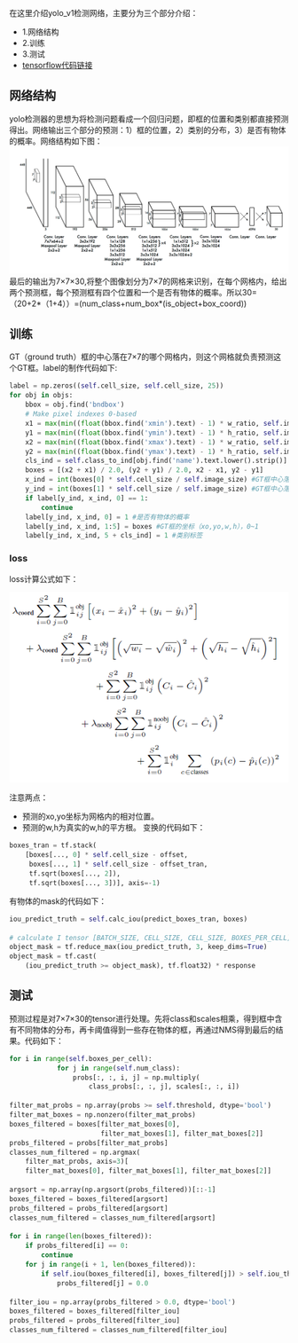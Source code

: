 在这里介绍yolo_v1检测网络，主要分为三个部分介绍：
- 1.网络结构
- 2.训练
- 3.测试
- [tensorflow代码链接](https://github.com/hizhangp/yolo_tensorflow)
## 网络结构
yolo检测器的思想为将检测问题看成一个回归问题，即框的位置和类别都直接预测得出。网络输出三个部分的预测：1）框的位置，2）类别的分布，3）是否有物体的概率。网络结构如下图：
![](picture/YOLO.png )
最后的输出为7×7×30,将整个图像划分为7×7的网格来识别，在每个网格内，给出两个预测框，每个预测框有四个位置和一个是否有物体的概率。所以30=（20+2*（1+4））=(num_class+num_box*(is_object+box_coord))

## 训练
GT（ground truth）框的中心落在7×7的哪个网格内，则这个网格就负责预测这个GT框。label的制作代码如下:
```python
label = np.zeros((self.cell_size, self.cell_size, 25))
for obj in objs:
    bbox = obj.find('bndbox')
    # Make pixel indexes 0-based
    x1 = max(min((float(bbox.find('xmin').text) - 1) * w_ratio, self.image_size - 1), 0)
    y1 = max(min((float(bbox.find('ymin').text) - 1) * h_ratio, self.image_size - 1), 0)
    x2 = max(min((float(bbox.find('xmax').text) - 1) * w_ratio, self.image_size - 1), 0)
    y2 = max(min((float(bbox.find('ymax').text) - 1) * h_ratio, self.image_size - 1), 0)
    cls_ind = self.class_to_ind[obj.find('name').text.lower().strip()]
    boxes = [(x2 + x1) / 2.0, (y2 + y1) / 2.0, x2 - x1, y2 - y1]
    x_ind = int(boxes[0] * self.cell_size / self.image_size) #GT框中心落在网格的横坐标
    y_ind = int(boxes[1] * self.cell_size / self.image_size) #GT框中心落在网格的纵坐标
    if label[y_ind, x_ind, 0] == 1:
        continue
    label[y_ind, x_ind, 0] = 1 #是否有物体的概率
    label[y_ind, x_ind, 1:5] = boxes #GT框的坐标（xo,yo,w,h），0~1
    label[y_ind, x_ind, 5 + cls_ind] = 1 #类别标签
```

### loss
loss计算公式如下：

![](picture/loss.png )

注意两点：
- 预测的xo,yo坐标为网格内的相对位置。
- 预测的w,h为真实的w,h的平方根。
变换的代码如下：
```python
boxes_tran = tf.stack(
    [boxes[..., 0] * self.cell_size - offset,
     boxes[..., 1] * self.cell_size - offset_tran,
     tf.sqrt(boxes[..., 2]),
     tf.sqrt(boxes[..., 3])], axis=-1)
```
有物体的mask的代码如下：
```python
iou_predict_truth = self.calc_iou(predict_boxes_tran, boxes)

# calculate I tensor [BATCH_SIZE, CELL_SIZE, CELL_SIZE, BOXES_PER_CELL]
object_mask = tf.reduce_max(iou_predict_truth, 3, keep_dims=True)
object_mask = tf.cast(
    (iou_predict_truth >= object_mask), tf.float32) * response
```
## 测试
预测过程是对7×7×30的tensor进行处理。先将class和scales相乘，得到框中含有不同物体的分布，再卡阈值得到一些存在物体的框，再通过NMS得到最后的结果。代码如下：
```python
for i in range(self.boxes_per_cell):
            for j in range(self.num_class):
                probs[:, :, i, j] = np.multiply(
                    class_probs[:, :, j], scales[:, :, i])

filter_mat_probs = np.array(probs >= self.threshold, dtype='bool')
filter_mat_boxes = np.nonzero(filter_mat_probs)
boxes_filtered = boxes[filter_mat_boxes[0],
                       filter_mat_boxes[1], filter_mat_boxes[2]]
probs_filtered = probs[filter_mat_probs]
classes_num_filtered = np.argmax(
    filter_mat_probs, axis=3)[
    filter_mat_boxes[0], filter_mat_boxes[1], filter_mat_boxes[2]]

argsort = np.array(np.argsort(probs_filtered))[::-1]
boxes_filtered = boxes_filtered[argsort]
probs_filtered = probs_filtered[argsort]
classes_num_filtered = classes_num_filtered[argsort]

for i in range(len(boxes_filtered)):
    if probs_filtered[i] == 0:
        continue
    for j in range(i + 1, len(boxes_filtered)):
        if self.iou(boxes_filtered[i], boxes_filtered[j]) > self.iou_threshold:
            probs_filtered[j] = 0.0

filter_iou = np.array(probs_filtered > 0.0, dtype='bool')
boxes_filtered = boxes_filtered[filter_iou]
probs_filtered = probs_filtered[filter_iou]
classes_num_filtered = classes_num_filtered[filter_iou]
```



